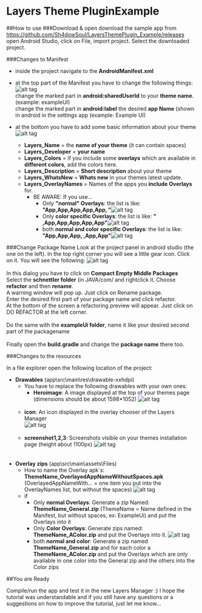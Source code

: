 # Layers Theme PluginExample
##How to use
###Download & open
download the sample app from https://github.com/Sh4dowSoul/LayersThemePlugin_Example/releases
open Android Studio, click on File, import project. Select the downloaded project.

###Changes to Manifest
* inside the project navigate to the **AndroidManifest.xml**
* at the top part of the Manifest you have to change the following things:
![alt tag](https://cloud.githubusercontent.com/assets/10466533/8212392/b9588420-151b-11e5-9243-baf2078fe936.png)  
  change the marked part in **android:sharedUserId** to your **theme name**. (example: exampleUI)                                        
  change the marked part in **android:label** the desired **app Name** (shown in android in the settings app  (example: Example UI)

* at the bottom you have to add some basic information about your theme
![alt tag](https://cloud.githubusercontent.com/assets/10466533/8212581/b70deb8c-151c-11e5-86a2-5c7f590dea34.png)  
  * **Layers_Name** = the **name of your theme** (it can contain spaces)<br />
  * **Layers_Developer** = **your name** <br />
  * **Layers_Colors** = if you include some **overlays** which are available in **different colors**, add the colors here.<br />
  * **Layers_Description** = **Short description** about your theme<br />
  * **Layers_WhatsNew** = **Whats new** in your themes latest update. <br />
  * **Layers_OverlayNames** = Names of the apps you **include Overlays** for.<br />
    * BE AWARE: 
  If you use...
        * Only **"normal" Overlays**: the list is like: **"App,App,App,App,App, "**![alt tag](https://cloud.githubusercontent.com/assets/10466533/8213187/7a61c664-1520-11e5-9ffd-d280c5a3e5c0.png) 
        * Only **color specific Overlays**: the list is like: **" ,App,App,App,App,App"**![alt tag](https://cloud.githubusercontent.com/assets/10466533/8213299/3f6436fe-1521-11e5-8525-db2ce70b7bca.png)  
        * both **normal and color specific Overlays**: the list is like: **"App,App,App, ,App,App"**![alt tag](https://cloud.githubusercontent.com/assets/10466533/8213060/a278f600-151f-11e5-85e9-faa1a5cb14be.png)  

###Change Package Name
Look at the project panel in android studio (the one on the left). In the top right corner you will see a little gear icon. Click on it. You will see the following:
![alt tag](https://cloud.githubusercontent.com/assets/10466533/8213507/9009e616-1522-11e5-8fe1-2465c3365b2e.png) <br />
<br />
In this dialog you have to click on **Compact Empty Middle Packages** <br />
Select the **schnettler folder** (in JAVA/com/ and rightclick it.  Choose **refactor** and then **rename**.<br />
A warning window will pop up. Just click on Rename package.<br />
Enter the desired first part of your package name and click refactor.<br />
At the bottom of the screen a refactoring preview will appear. Just click on DO REFACTOR at the left corner.<br />
<br />
Do the same with the **exampleUi folder**, name it like your desired second part of the packagename <br />
<br />
Finally open the **build.gradle** and change the **package name** there too.

###Changes to the resources

In a file explorer open the following location of the project:
  * **Drawables** (app\src\main\res\drawable-xxhdpi)
     * You have to replace the following drawables with your own ones: <br/>
        * **Heroimage**: A image displayed at the top of your themes page (dimensions should be about 1598*1052) 
     ![alt tag](https://cloud.githubusercontent.com/assets/10466533/8214333/cbb509ba-1528-11e5-9d4c-1e6a6514a474.png)<br/><br/>
      * **icon**: An icon displayed in the overlay chooser of the Layers Manager<br/>
     ![alt tag](https://cloud.githubusercontent.com/assets/10466533/8214403/435d392e-1529-11e5-8c83-fb111d3a9fe5.png)<br/><br/>
      * **screenshot1,2,3**: Screenshots visible on your themes installation page (height about 1100px)
     ![alt tag](https://cloud.githubusercontent.com/assets/10466533/8214474/ce3e376e-1529-11e5-856a-35061c15e069.png)<br/><br/><br/>
  * **Overlay zips** (app\src\main\assets\Files)
    * How to name the Overlay apk´s: **ThemeName_OverlayedAppNameWithoutSpaces.apk** (OverlayedAppNameWith... = one item you put into the OverlayNames list, but without the spaces)
    ![alt tag](https://cloud.githubusercontent.com/assets/10466533/8214666/07840692-152b-11e5-9084-d3228f31dbf1.png)
    * if
      * Only **normal Overlays**: Generate a zip Named: **ThemeName_General.zip** (ThemeName = Name defined in the Manifest, but without spaces, ex: ExampleUi) and put the Overlays into it
      * Only **Color Overlays**: Generate zips named: **ThemeName_AColor.zip** and put the Overlays into it.
      ![alt tag](https://cloud.githubusercontent.com/assets/10466533/8214728/6dd99c2c-152b-11e5-84d4-ba4b089e7ba8.png)
      * both **normal and color**: Generate a zip named **ThemeName_General.zip** and for each color a **ThemeName_AColor.zip** and put the Overlays which are only available in one color into the General zip and the others into the Color zips
      

##You are Ready

Compile/run the app and test it in the new Layers Manager :) I hope the tutorial was understandable and if you still have any questions or a suggestions on how to improve the tutorial, just let me know...
      
    
      



  
  
